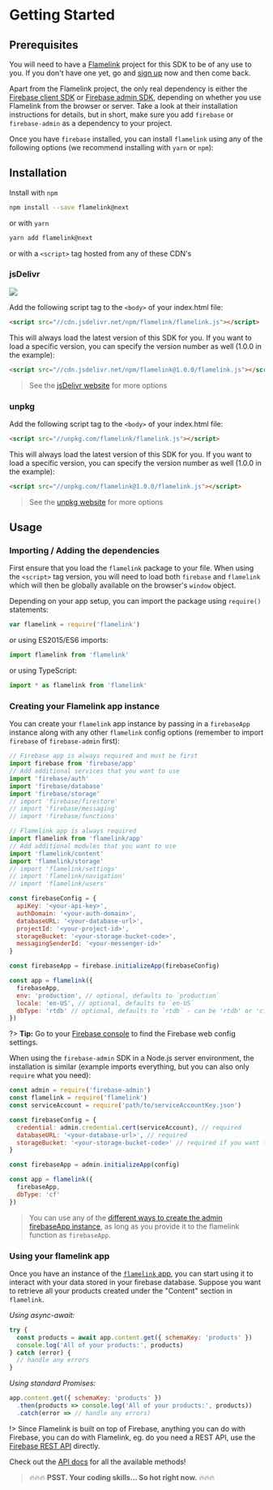 # Getting Started

## Prerequisites

You will need to have a [Flamelink](https://www.flamelink.io) project for this SDK to be of any use to you. If you don't have one yet, go and [sign up](https://app.flamelink.io/register) now and then come back.

Apart from the Flamelink project, the only real dependency is either the [Firebase client SDK](https://www.npmjs.com/package/firebase) or [Firebase admin SDK](https://firebase.google.com/docs/admin/setup), depending on whether you use Flamelink from the browser or server. Take a look at their installation instructions for details, but in short, make sure you add `firebase` or `firebase-admin` as a dependency to your project.

Once you have `firebase` installed, you can install `flamelink` using any of the following options (we recommend installing with `yarn` or `npm`):

## Installation

Install with `npm`

```bash
npm install --save flamelink@next
```

or with `yarn`

```bash
yarn add flamelink@next
```

or with a `<script>` tag hosted from any of these CDN's

### jsDelivr

[![](https://data.jsdelivr.com/v1/package/npm/flamelink/badge)](https://www.jsdelivr.com/package/npm/flamelink)

Add the following script tag to the `<body>` of your index.html file:

```html
<script src="//cdn.jsdelivr.net/npm/flamelink/flamelink.js"></script>
```

This will always load the latest version of this SDK for you. If you want to load a specific version, you can specify the version number as well (1.0.0 in the example):

```html
<script src="//cdn.jsdelivr.net/npm/flamelink@1.0.0/flamelink.js"></script>
```

> See the [jsDelivr website](https://www.jsdelivr.com/?query=flamelink) for more options

### unpkg

Add the following script tag to the `<body>` of your index.html file:

```html
<script src="//unpkg.com/flamelink/flamelink.js"></script>
```

This will always load the latest version of this SDK for you. If you want to load a specific version, you can specify the version number as well (1.0.0 in the example):

```html
<script src="//unpkg.com/flamelink@1.0.0/flamelink.js"></script>
```

> See the [unpkg website](https://unpkg.com) for more options

## Usage

### Importing / Adding the dependencies

First ensure that you load the `flamelink` package to your file. When using the `<script>` tag version, you will need to load both `firebase` and `flamelink` which will then be globally available on the browser's `window` object.

Depending on your app setup, you can import the package using `require()` statements:

```javascript
var flamelink = require('flamelink')
```

or using ES2015/ES6 imports:

```javascript
import flamelink from 'flamelink'
```

or using TypeScript:

```javascript
import * as flamelink from 'flamelink'
```

### Creating your Flamelink app instance

You can create your `flamelink` app instance by passing in a `firebaseApp` instance along with any other `flamelink` config options (remember to import `firebase` of `firebase-admin` first):

```javascript
// Firebase app is always required and must be first
import firebase from 'firebase/app'
// Add additional services that you want to use
import 'firebase/auth'
import 'firebase/database'
import 'firebase/storage'
// import 'firebase/firestore'
// import 'firebase/messaging'
// import 'firebase/functions'

// Flamelink app is always required
import flamelink from 'flamelink/app'
// Add additional modules that you want to use
import 'flamelink/content'
import 'flamelink/storage'
// import 'flamelink/settings'
// import 'flamelink/navigation'
// import 'flamelink/users'

const firebaseConfig = {
  apiKey: '<your-api-key>',
  authDomain: '<your-auth-domain>',
  databaseURL: '<your-database-url>',
  projectId: '<your-project-id>',
  storageBucket: '<your-storage-bucket-code>',
  messagingSenderId: '<your-messenger-id>'
}

const firebaseApp = firebase.initializeApp(firebaseConfig)

const app = flamelink({
  firebaseApp,
  env: 'production', // optional, defaults to `production`
  locale: 'en-US', // optional, defaults to `en-US`
  dbType: 'rtdb' // optional, defaults to `rtdb` - can be 'rtdb' or 'cf' (Real-time DB vs Cloud Firestore)
})
```

?> **Tip:** Go to your [Firebase console](https://console.firebase.google.com/) to find the Firebase web config settings.

When using the `firebase-admin` SDK in a Node.js server environment, the installation is similar (example imports everything, but you can also only `require` what you need):

```javascript
const admin = require('firebase-admin')
const flamelink = require('flamelink')
const serviceAccount = require('path/to/serviceAccountKey.json')

const firebaseConfig = {
  credential: admin.credential.cert(serviceAccount), // required
  databaseURL: '<your-database-url>', // required
  storageBucket: '<your-storage-bucket-code>' // required if you want to use any Storage functionality
}

const firebaseApp = admin.initializeApp(config)

const app = flamelink({
  firebaseApp,
  dbType: 'cf'
})
```

> You can use any of the [different ways to create the admin firebaseApp instance](https://firebase.google.com/docs/admin/setup), as long as you provide it to the flamelink function as `firebaseApp`.

### Using your flamelink app

Once you have an instance of the [`flamelink` app](https://app.flamelink.io), you can start using it to interact with your data stored in your firebase database. Suppose you want to retrieve all your products created under the "Content" section in `flamelink`.

_Using async-await:_

```javascript
try {
  const products = await app.content.get({ schemaKey: 'products' })
  console.log('All of your products:', products)
} catch (error) {
  // handle any errors
}
```

_Using standard Promises:_

```javascript
app.content.get({ schemaKey: 'products' })
  .then(products => console.log('All of your products:', products))
  .catch(error => // handle any errors)
```

!> Since Flamelink is built on top of Firebase, anything you can do with Firebase, you can do with Flamelink, eg. do you need a REST API, use the [Firebase REST API](https://firebase.google.com/docs/reference/rest/database/) directly.

Check out the [API docs](/api-overview) for all the available methods!

> 🔥🔥🔥 **PSST. Your coding skills... So hot right now.** 🔥🔥🔥
